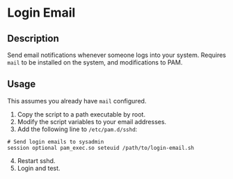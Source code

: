 # Login Email
## Description
Send email notifications whenever someone logs into your system. Requires `mail` to
be installed on the system, and modifications to PAM.

## Usage
This assumes you already have `mail` configured.
1. Copy the script to a path executable by root.
2. Modify the script variables to your email addresses.
3. Add the following line to `/etc/pam.d/sshd`:

```
# Send login emails to sysadmin
session optional pam_exec.so seteuid /path/to/login-email.sh
```
4. Restart sshd.
5. Login and test.
